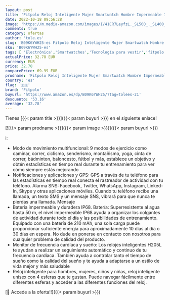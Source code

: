 ```yaml
---
layout: post
title: 'Fitpolo Reloj Inteligente Mujer Smartwatch Hombre Impermeable IP68 Pulsera Actividad 1.3 Pulgada con Monitor de Ritmo cardíaco  Podómetro  Reloj Actividad para Xiaomi Huawei iPhone  New-Black '
date: 2022-10-18 09:56:28
image: 'https://m.media-amazon.com/images/I/41CR7LeyfzL._SL500_._SL400_.jpg'
comments: true
category: ofertas
author: 'tole.es'
slug: 'B09K6YWH25-es Fitpolo Reloj Inteligente Mujer Smartwatch Hombre...'
sku: 'B09K6YWH25-es'
tags: [ 'Electrónica','Smartwatches','Tecnología para vestir','fitpolo','iphone','🇪🇸', ]
actualPrice: 32.78 EUR
currency: EUR
price: 32.78
comparePrice: 69.99 EUR
prodname: 'Fitpolo Reloj Inteligente Mujer Smartwatch Hombre Impermeable IP68 Pulsera Actividad 1.3 Pulgada con Monitor de Ritmo cardíaco  Podómetro  Reloj Actividad para Xiaomi Huawei iPhone  New-Black '
country: 'es'
flag: '🇪🇸'
brand: 'Fitpolo'
buyurl: 'https://www.amazon.es/dp/B09K6YWH25/?tag=tolees-21'
descuento: '53.16'
average: '32.78'
---
```


Tienes [{{< param title >}}]({{< param buyurl >}}) en el siguiente enlace!

[![{{< param prodname >}}]({{< param image >}})]({{< param buyurl >}})

ℹ️:

- Modo de movimiento multifuncional: 9 modos de ejercicio como caminar, correr, ciclismo, senderismo, montañismo, yoga, cinta de correr, bádminton, baloncesto, fútbol y más, establece un objetivo y obtén estadísticas en tiempo real durante tu entrenamiento para ver cómo siempre estás mejorando
- Notificaciones y aplicaciones y GPS: GPS a través de tu teléfono para las estadísticas en tiempo real conecta el rastreador de actividad con tu teléfono. Alarma SNS: Facebook, Twitter, WhatsApp, Instagram, Linked-In, Skype y otras aplicaciones móviles. Cuando tu teléfono recibe una llamada, un texto SMS y un mensaje SNS, vibrará para que nunca te pierdas una llamada. Mensaje
- Batería impermeable y duradera IP68. Batería: Superresistente al agua hasta 50 m, el nivel impermeable IP68 ayuda a organizar los colgantes de actividad durante todo el día y las posibilidades de entrenamiento. Equipado con una batería de 210 mAh, una sola carga puede proporcionar suficiente energía para aproximadamente 10 días al día o 30 días en espera. No dude en ponerse en contacto con nosotros para cualquier problema de calidad del producto.
- Monitor de frecuencia cardíaca y sueño: Los relojes inteligentes H205L te ayudan a realizar un seguimiento automático y continuo de tu frecuencia cardíaca. También ayuda a controlar tanto el tiempo de sueño como la calidad del sueño y te ayuda a adaptarse a un estilo de vida mejor y más saludable
- Reloj inteligente para hombres, mujeres, niños y niñas, reloj inteligente unisex con 4 esferas que te gustan. Puede navegar fácilmente entre diferentes esferas y acceder a las diferentes funciones del reloj.

[🛒 Accede a la oferta!!]({{< param buyurl >}})
